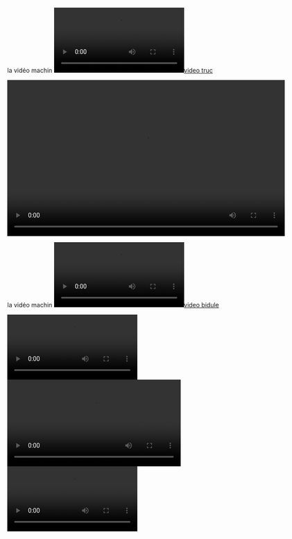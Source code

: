 la vidéo machin [![video truc](http://147.210.74.152/Poppy/torse.ogv)](http://147.210.74.152/Poppy/torse.ogv)

<video src="http://147.210.74.152/Poppy/torse.ogv" width="640" height="360" controls="controls" ></video>

la vidéo machin [![video bidule](http://147.210.74.152/Poppy/Web/2_Montage_Parametrage_des_servomoteurs/servomoteur_et_parametrage_win_sd.mp4)](http://147.210.74.152/Poppy/Web/2_Montage_Parametrage_des_servomoteurs/servomoteur_et_parametrage_win_sd.mp4)

<video controls>
	<source src="http://147.210.74.152/Poppy/torse.ogv" type="video/ogv">
	<p>Your browser does not support H.264/MP4.</p>
</video>

<video width="400" controls>
  <source src="mov_bbb.mp4" type="video/mp4">
  <source src="http://147.210.74.152/Poppy/torse.ogv" type="video/ogv">
  Your browser does not support HTML5 video.
</video>

<video controls>
  <source src="http://147.210.74.152/big_buck_bunny.ogv" type="video/ogg">
  Your browser does not support HTML5 video.
</video>
